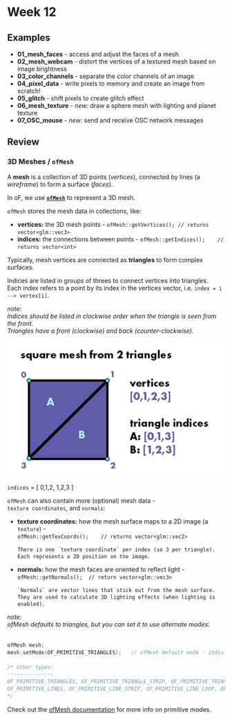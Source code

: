 # Week 12

## Examples

  - **01_mesh_faces** - access and adjust the faces of a mesh
  - **02_mesh_webcam** - distort the vertices of a textured mesh based on image brightness
  - **03_color_channels** - separate the color channels of an image
  - **04_pixel_data** - write pixels to memory and create an image from scratch!
  - **05_glitch** - shift pixels to create glitch effect
  - **06_mesh_texture** - _new:_ draw a sphere mesh with lighting and planet texture
  - **07_OSC_mouse** - _new:_ send and receive OSC network messages

## Review

### 3D Meshes / `ofMesh`

A **mesh** is a collection of 3D points (_vertices_), connected by lines (a _wireframe_) to form a surface (_faces_).  

In oF, we use **[`ofMesh`](https://openframeworks.cc/documentation/3d/ofMesh)** to represent a 3D mesh. 

`ofMesh` stores the mesh data in collections, like:

  - **vertices:** the 3D mesh points - `ofMesh::getVertices(); // returns vector<glm::vec3>`
  - **indices:** the connections between points - `ofMesh::getIndices();	// returns vector<int>`

Typically, mesh vertices are connected as **triangles** to form complex surfaces.

Indices are listed in groups of threes to connect vertices into triangles.  
Each index refers to a point by its index in the vertices vector, i.e. `index = i --> vertex[i]`.  

_note:  
Indices should be listed in clockwise order when the triangle is seen from the front.  
Triangles have a front (clockwise) and back (counter-clockwise)._

![mesh example image](square_mesh_triangles.jpg)

`indices` = [ 0,1,2, 1,2,3 ]

`ofMesh` can also contain more (optional) mesh data -  
`texture coordinates`, and `normals`:  

  - **texture coordinates:** how the mesh surface maps to a 2D image (a `texture`) -  
  		`ofMesh::getTexCoords();	// returns vector<glm::vec2>`  

  		There is one `texture coordinate` per index (so 3 per triangle).  Each represents a 2D position on the image.

  - **normals:** how the mesh faces are oriented to reflect light -  
  		`ofMesh::getNormals();	// return vector<glm::vec3>`  

  		`Normals` are vector lines that stick out from the mesh surface.  
  		They are used to calculate 3D lighting effects (when lighting is enabled).


_note:  
ofMesh defaults to triangles, but you can set it to use alternate modes:_

```c++

ofMesh mesh;
mesh.setMode(OF_PRIMITIVE_TRIANGLES);	// ofMesh default mode - individual triangles

/* other types:
---------------
OF_PRIMITIVE_TRIANGLES, OF_PRIMITIVE_TRIANGLE_STRIP, OF_PRIMITIVE_TRIANGLE_FAN, 
OF_PRIMITIVE_LINES, OF_PRIMITIVE_LINE_STRIP, OF_PRIMITIVE_LINE_LOOP, OF_PRIMITIVE_POINTS
*/
```
Check out the [ofMesh documentation](https://openframeworks.cc/documentation/3d/ofMesh/#show_setMode) for more info on primitive modes.








